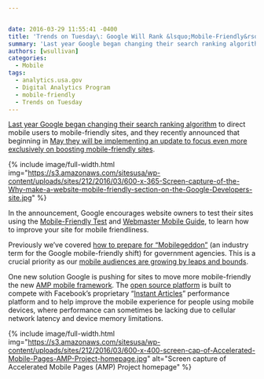 ```yaml
---


date: 2016-03-29 11:55:41 -0400
title: 'Trends on Tuesday\: Google Will Rank &lsquo;Mobile-Friendly&rsquo; Sites Even Higher Beginning in May'
summary: 'Last year Google began changing their search ranking algorithm to direct mobile users to mobile-friendly sites, and they recently announced that beginning in May they will be implementing an update to focus even more exclusively on boosting mobile-friendly sites.'
authors: [wsullivan]
categories:
  - Mobile
tags:
  - analytics.usa.gov
  - Digital Analytics Program
  - mobile-friendly
  - Trends on Tuesday
---
```


[Last year Google began changing their search ranking algorithm](https://www.WHATEVER/2015/03/03/trends-on-tuesday-google-to-implement-mobile-friendly-rankings/) to direct mobile users to mobile-friendly sites, and they recently announced that beginning in [May they will be implementing an update to focus even more exclusively on boosting mobile-friendly sites](https://webmasters.googleblog.com/2016/03/continuing-to-make-web-more-mobile.html).


{% include image/full-width.html img="https://s3.amazonaws.com/sitesusa/wp-content/uploads/sites/212/2016/03/600-x-365-Screen-capture-of-the-Why-make-a-website-mobile-friendly-section-on-the-Google-Developers-site.jpg" %}

In the announcement, Google encourages website owners to test their sites using the [Mobile-Friendly Test](https://www.google.com/webmasters/tools/mobile-friendly/) and [Webmaster Mobile Guide](https://developers.google.com/webmasters/mobile-sites/), to learn how to improve your site for mobile friendliness.

Previously we’ve covered [how to prepare for “Mobilegeddon”](https://www.WHATEVER/2015/04/15/mobilegeddon-government-edition/) (an industry term for the Google mobile-friendly shift) for government agencies. This is a crucial priority as our [mobile audiences are growing by leaps and bounds](https://www.WHATEVER/2015/10/21/gov-analytics-breakdown-2-mobile-is-bigger-than-ever/).

One new solution Google is pushing for sites to move more mobile-friendly the new [AMP mobile framework](https://www.ampproject.org/). The [open source platform](https://github.com/ampproject/amphtml) is built to compete with Facebook’s proprietary “[Instant Articles](https://www.WHATEVER/2016/02/29/the-content-corner-facebook-expands-access-to-instant-articles/)” performance platform and to help improve the mobile experience for people using mobile devices, where performance can sometimes be lacking due to cellular network latency and device memory limitations.


{% include image/full-width.html img="https://s3.amazonaws.com/sitesusa/wp-content/uploads/sites/212/2016/03/600-x-400-screen-cap-of-Accelerated-Mobile-Pages-AMP-Project-homepage.jpg" alt="Screen capture of Accelerated Mobile Pages (AMP) Project homepage" %}